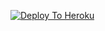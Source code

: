 [![Deploy To Heroku](https://www.herokucdn.com/deploy/button.svg)](https://heroku.com/deploy?template=https://github.com/Rahulm9508/txt-Uploader-khus)

